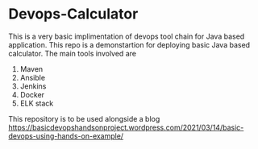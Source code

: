 # Devops-Calculator

This is a very basic implimentation of devops tool chain for Java based application. This repo is a demonstartion for deploying basic Java based calculator. 
The main tools involved are 
1. Maven
2. Ansible
3. Jenkins
4. Docker
5. ELK stack

This repository is to be used alongside a blog https://basicdevopshandsonproject.wordpress.com/2021/03/14/basic-devops-using-hands-on-example/


